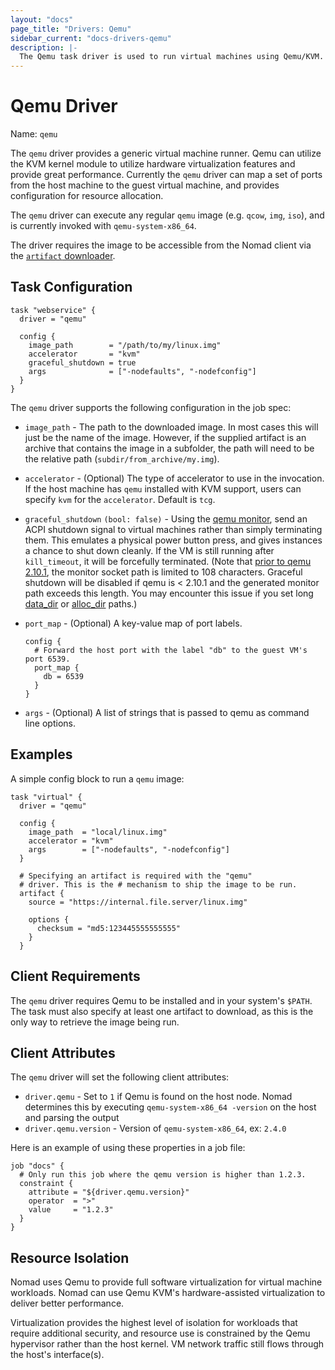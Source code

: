 ```yaml
---
layout: "docs"
page_title: "Drivers: Qemu"
sidebar_current: "docs-drivers-qemu"
description: |-
  The Qemu task driver is used to run virtual machines using Qemu/KVM.
---
```


# Qemu Driver

Name: `qemu`

The `qemu` driver provides a generic virtual machine runner. Qemu can utilize
the KVM kernel module to utilize hardware virtualization features and provide
great performance. Currently the `qemu` driver can map a set of ports from the
host machine to the guest virtual machine, and provides configuration for
resource allocation.

The `qemu` driver can execute any regular `qemu` image (e.g. `qcow`, `img`,
`iso`), and is currently invoked with `qemu-system-x86_64`.

The driver requires the image to be accessible from the Nomad client via the
[`artifact` downloader](/docs/job-specification/artifact.html).

## Task Configuration

```hcl
task "webservice" {
  driver = "qemu"

  config {
    image_path        = "/path/to/my/linux.img"
    accelerator       = "kvm"
    graceful_shutdown = true
    args              = ["-nodefaults", "-nodefconfig"]
  }
}  
```

The `qemu` driver supports the following configuration in the job spec:

* `image_path` - The path to the downloaded image. In most cases this will just
  be the name of the image. However, if the supplied artifact is an archive that
  contains the image in a subfolder, the path will need to be the relative path
  (`subdir/from_archive/my.img`).

* `accelerator` - (Optional) The type of accelerator to use in the invocation.
  If the host machine has `qemu` installed with KVM support, users can specify
  `kvm` for the `accelerator`. Default is `tcg`.

* `graceful_shutdown` `(bool: false)` - Using the [qemu
  monitor](https://en.wikibooks.org/wiki/QEMU/Monitor), send an ACPI shutdown
  signal to virtual machines rather than simply terminating them. This emulates
  a physical power button press, and gives instances a chance to shut down
  cleanly. If the VM is still running after ``kill_timeout``, it will be
  forcefully terminated. (Note that
  [prior to qemu 2.10.1](https://github.com/qemu/qemu/commit/ad9579aaa16d5b385922d49edac2c96c79bcfb6),
  the monitor socket path is limited to 108 characters. Graceful shutdown will
  be disabled if qemu is < 2.10.1 and the generated monitor path exceeds this
  length. You may encounter this issue if you set long
  [data_dir](https://www.nomadproject.io/docs/agent/configuration/index.html#data_dir)
  or
  [alloc_dir](https://www.nomadproject.io/docs/agent/configuration/client.html#alloc_dir)
  paths.)

* `port_map` - (Optional) A key-value map of port labels.

    ```hcl
    config {
      # Forward the host port with the label "db" to the guest VM's port 6539.
      port_map {
        db = 6539
      }
    }
    ```

* `args` - (Optional) A list of strings that is passed to qemu as command line
  options.

## Examples

A simple config block to run a `qemu` image:

```
task "virtual" {
  driver = "qemu"

  config {
    image_path  = "local/linux.img"
    accelerator = "kvm"
    args        = ["-nodefaults", "-nodefconfig"]
  }

  # Specifying an artifact is required with the "qemu"
  # driver. This is the # mechanism to ship the image to be run.
  artifact {
    source = "https://internal.file.server/linux.img"

    options {
      checksum = "md5:123445555555555"
    }
  }
```

## Client Requirements

The `qemu` driver requires Qemu to be installed and in your system's `$PATH`.
The task must also specify at least one artifact to download, as this is the only
way to retrieve the image being run.

## Client Attributes

The `qemu` driver will set the following client attributes:

* `driver.qemu` - Set to `1` if Qemu is found on the host node. Nomad determines
this by executing `qemu-system-x86_64 -version` on the host and parsing the output
* `driver.qemu.version` - Version of `qemu-system-x86_64`, ex: `2.4.0`

Here is an example of using these properties in a job file:

```hcl
job "docs" {
  # Only run this job where the qemu version is higher than 1.2.3.
  constraint {
    attribute = "${driver.qemu.version}"
    operator  = ">"
    value     = "1.2.3"
  }
}
```

## Resource Isolation

Nomad uses Qemu to provide full software virtualization for virtual machine
workloads. Nomad can use Qemu KVM's hardware-assisted virtualization to deliver
better performance.

Virtualization provides the highest level of isolation for workloads that
require additional security, and resource use is constrained by the Qemu
hypervisor rather than the host kernel. VM network traffic still flows through
the host's interface(s).

